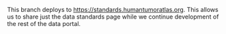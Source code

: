 This branch deploys to https://standards.humantumoratlas.org. This allows us to
share just the data standards page while we continue development of the rest of
the data portal.
